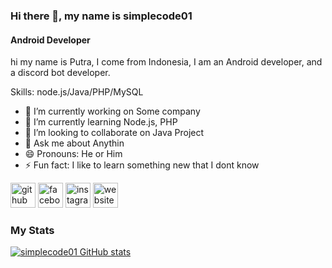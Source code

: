 ### Hi there 👋, my name is simplecode01
#### Android Developer
hi my name is Putra, I come from Indonesia, I am an Android developer, and a discord bot developer.

Skills: node.js/Java/PHP/MySQL

- 🔭 I’m currently working on Some company 
- 🌱 I’m currently learning Node.js, PHP 
- 👯 I’m looking to collaborate on Java Project 
- 💬 Ask me about Anythin 
- 😄 Pronouns: He or Him 
- ⚡ Fun fact: I like to learn something new that I dont know 


[<img src='https://cdn.jsdelivr.net/npm/simple-icons@3.0.1/icons/github.svg' alt='github' height='40'>](https://github.com/https://github.com/simplecode01)  [<img src='https://cdn.jsdelivr.net/npm/simple-icons@3.0.1/icons/facebook.svg' alt='facebook' height='40'>](https://www.facebook.com/https://www.facebook.com/ptravi01/)  [<img src='https://cdn.jsdelivr.net/npm/simple-icons@3.0.1/icons/instagram.svg' alt='instagram' height='40'>](https://www.instagram.com/instagram.com/ptravi_01//)  [<img src='https://cdn.jsdelivr.net/npm/simple-icons@3.0.1/icons/icloud.svg' alt='website' height='40'>](https://simplecode01.wordpress.com)  

### My Stats
[![simplecode01 GitHub stats](https://github-readme-stats.vercel.app/api?username=simplecode01)](https://github.com/simplecode01/github-readme-stats)
